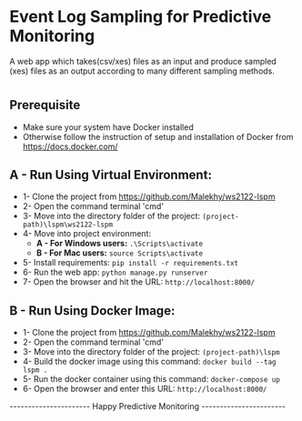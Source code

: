 # Event Log Sampling for Predictive Monitoring
A web app which takes(csv/xes) files as an input and produce sampled (xes) files as an output according to many different sampling methods.


#

## Prerequisite
* Make sure your system have Docker installed 
* Otherwise follow the instruction of setup and installation of Docker from https://docs.docker.com/

## A - Run Using Virtual Environment:
* 1- Clone the project from https://github.com/Malekhy/ws2122-lspm
* 2- Open the command terminal 'cmd'
* 3- Move into the directory folder of the project: `(project-path)\lspm\ws2122-lspm`
* 4- Move into project environment: 
   - **A - For Windows users:** `.\Scripts\activate`
   - **B - For Mac users:** `source Scripts\activate`
* 5- Install requirements: `pip install -r requirements.txt`
* 6- Run the web app: `python manage.py runserver`
* 7- Open the browser and hit the URL: `http://localhost:8000/`

## B - Run Using Docker Image:
* 1- Clone the project from https://github.com/Malekhy/ws2122-lspm
* 2- Open the command terminal 'cmd'
* 3- Move into the directory folder of the project: `(project-path)\lspm`
* 4- Build the docker image using this command: `docker build --tag lspm .` 
* 5- Run the docker container using this command: `docker-compose up`
* 6- Open the browser and enter this URL: `http://localhost:8000/`

----------------------   Happy Predictive Monitoring   -----------------------
